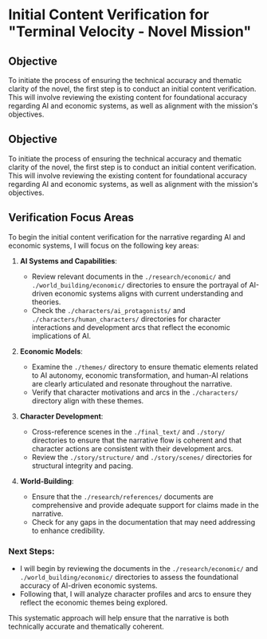 # Initial Content Verification for "Terminal Velocity - Novel Mission"

## Objective
To initiate the process of ensuring the technical accuracy and thematic clarity of the novel, the first step is to conduct an initial content verification. This will involve reviewing the existing content for foundational accuracy regarding AI and economic systems, as well as alignment with the mission's objectives.

## Objective
To initiate the process of ensuring the technical accuracy and thematic clarity of the novel, the first step is to conduct an initial content verification. This will involve reviewing the existing content for foundational accuracy regarding AI and economic systems, as well as alignment with the mission's objectives.

## Verification Focus Areas
To begin the initial content verification for the narrative regarding AI and economic systems, I will focus on the following key areas:

1. **AI Systems and Capabilities**:
   - Review relevant documents in the `./research/economic/` and `./world_building/economic/` directories to ensure the portrayal of AI-driven economic systems aligns with current understanding and theories.
   - Check the `./characters/ai_protagonists/` and `./characters/human_characters/` directories for character interactions and development arcs that reflect the economic implications of AI.

2. **Economic Models**:
   - Examine the `./themes/` directory to ensure thematic elements related to AI autonomy, economic transformation, and human-AI relations are clearly articulated and resonate throughout the narrative.
   - Verify that character motivations and arcs in the `./characters/` directory align with these themes.

3. **Character Development**:
   - Cross-reference scenes in the `./final_text/` and `./story/` directories to ensure that the narrative flow is coherent and that character actions are consistent with their development arcs.
   - Review the `./story/structure/` and `./story/scenes/` directories for structural integrity and pacing.

4. **World-Building**:
   - Ensure that the `./research/references/` documents are comprehensive and provide adequate support for claims made in the narrative.
   - Check for any gaps in the documentation that may need addressing to enhance credibility.

### Next Steps:
- I will begin by reviewing the documents in the `./research/economic/` and `./world_building/economic/` directories to assess the foundational accuracy of AI-driven economic systems. 
- Following that, I will analyze character profiles and arcs to ensure they reflect the economic themes being explored. 

This systematic approach will help ensure that the narrative is both technically accurate and thematically coherent.
